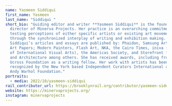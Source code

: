 ```yaml
---
name: Yasmeen Siddiqui
first_name: Yasmeen
last_name: "Siddiqui "
short_bio: "Guiding editor and writer **Yasmeen Siddiqui** is the founding
  director of Minerva Projects. Her practice is an overarching commitment to
  testing perceptions of either specific artists or existing art movements
  through the synchronized interplay of writing and exhibition making.
  Siddiqui’s articles and essays are published by: Phaidon, Samsung Art Museum,
  Art Papers; Modern Painters, Flash Art, NKA, the Cairo Times, iniva (Institute
  of International Visual Arts), the Americas Society, and Storefront for Art
  and Architecture among others. She has received awards, including from the
  Ucross Foundation as a writing fellow. Her work with artists has been
  recognized by the New York based Independent Curators International and the
  Andy Warhol Foundation."
portraits:
  - media: 2022/10/yasmeen-siddiqui
rail_contributor_url: https://brooklynrail.org/contributor/yasmeen-siddiqui
website: https://minervaprojects.org/
instagram: minervaprojects
---
```

